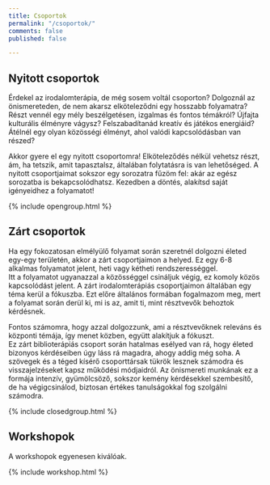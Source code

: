 ```yaml
---
title: Csoportok
permalink: "/csoportok/"
comments: false
published: false

---
```

## Nyitott csoportok

Érdekel az irodalomterápia, de még sosem voltál csoporton? Dolgoznál az önismereteden, de nem akarsz elköteleződni egy hosszabb folyamatra? Részt vennél egy mély beszélgetésen, izgalmas és fontos témákról? Újfajta kulturális élményre vágysz? Felszabadítanád kreatív és játékos energiáid? Átélnél egy olyan közösségi élményt, ahol valódi kapcsolódásban van részed?  
  
Akkor gyere el egy nyitott csoportomra! Elköteleződés nélkül vehetsz részt, ám, ha tetszik, amit tapasztalsz, általában folytatásra is van lehetőséged. A nyitott csoportjaimat sokszor egy sorozatra fűzöm fel: akár az egész sorozatba is bekapcsolódhatsz. Kezedben a döntés, alakítsd saját igényeidhez a folyamatot!

{% include opengroup.html %}

## Zárt csoportok

Ha egy fokozatosan elmélyülő folyamat során szeretnél dolgozni életed egy-egy területén, akkor a zárt csoportjaimon a helyed. Ez egy 6-8 alkalmas folyamatot jelent, heti vagy kétheti rendszerességgel.  
Itt a folyamatot ugyanazzal a közösséggel csináljuk végig, ez komoly közös kapcsolódást jelent. A zárt irodalomterápiás csoportjaimon általában egy téma kerül a fókuszba. Ezt előre általános formában fogalmazom meg, mert a folyamat során derül ki, mi is az, amit ti, mint résztvevők behoztok kérdésnek.

  
Fontos számomra, hogy azzal dolgozzunk, ami a résztvevőknek releváns és központi témája, így menet közben, együtt alakítjuk a fókuszt.  
Ez zárt biblioterápiás csoport során hatalmas esélyed van rá, hogy életed bizonyos kérdéseiben úgy láss rá magadra, ahogy addig még soha. A szövegek és a téged kísérő csoporttársak tükrök lesznek számodra és visszajelzéseket kapsz működési módjaidról. Az önismereti munkának ez a formája intenzív, gyümölcsöző, sokszor kemény kérdésekkel szembesítő, de ha végigcsinálod, biztosan értékes tanulságokkal fog szolgálni számodra.

{% include closedgroup.html %}

## Workshopok

A workshopok egyenesen kiválóak.

{% include workshop.html %}